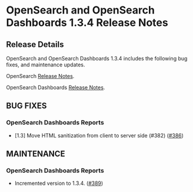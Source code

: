 # OpenSearch and OpenSearch Dashboards 1.3.4 Release Notes

## Release Details

OpenSearch and OpenSearch Dashboards 1.3.4 includes the following bug fixes, and maintenance updates.

OpenSearch [Release Notes](https://github.com/opensearch-project/OpenSearch/blob/main/release-notes/opensearch.release-notes-1.3.4.md).

OpenSearch Dashboards [Release Notes](https://github.com/opensearch-project/OpenSearch-Dashboards/blob/main/release-notes/opensearch-dashboards.release-notes-1.3.4.md).


## BUG FIXES

### OpenSearch Dashboards Reports
* [1.3] Move HTML sanitization from client to server side (#382) ([#386](https://github.com/opensearch-project/dashboards-reports/pull/386))


## MAINTENANCE

### OpenSearch Dashboards Reports
* Incremented version to 1.3.4. ([#389](https://github.com/opensearch-project/dashboards-reports/pull/389))

